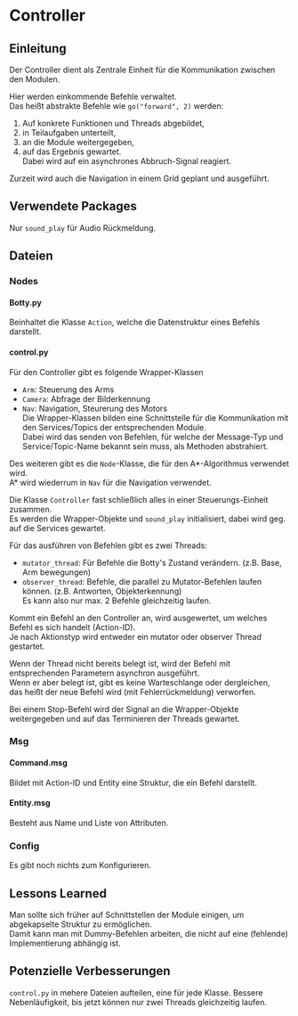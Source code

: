 # Controller
## Einleitung
Der Controller dient als Zentrale Einheit für die Kommunikation zwischen den Modulen.  

Hier werden einkommende Befehle verwaltet.  
Das heißt abstrakte Befehle wie `go("forward", 2)` werden:  
1. Auf konkrete Funktionen und Threads abgebildet,  
2. in Teilaufgaben unterteilt,  
3. an die Module weitergegeben,  
4. auf das Ergebnis gewartet.  
Dabei wird auf ein asynchrones Abbruch-Signal reagiert.   

Zurzeit wird auch die Navigation in einem Grid geplant und ausgeführt.  

## Verwendete Packages
Nur `sound_play` für Audio Rückmeldung.  

## Dateien
### Nodes
#### Botty.py
Beinhaltet die Klasse `Action`, welche die Datenstruktur eines Befehls darstellt.  

#### control.py
Für den Controller gibt es folgende Wrapper-Klassen  
- `Arm`: Steuerung des Arms  
- `Camera`: Abfrage der Bilderkennung  
- `Nav`: Navigation, Steurerung des Motors  
Die Wrapper-Klassen bilden eine Schnittstelle für die Kommunikation mit den Services/Topics der entsprechenden Module.  
Dabei wird das senden von Befehlen, für welche der Message-Typ und Service/Topic-Name bekannt sein muss, als Methoden abstrahiert.  

Des weiteren gibt es die `Node`-Klasse, die für den A*-Algorithmus verwendet wird.   
A* wird wiederrum in `Nav` für die Navigation verwendet.    

Die Klasse `Controller` fast schließlich alles in einer Steuerungs-Einheit zusammen.  
Es werden die Wrapper-Objekte und `sound_play` initialisiert, dabei wird geg. auf die Services gewartet.  

Für das ausführen von Befehlen gibt es zwei Threads:  
- `mutator_thread`: Für Befehle die Botty's Zustand verändern. (z.B. Base, Arm bewegungen)  
- `observer_thread`: Befehle, die parallel zu Mutator-Befehlen laufen können. (z.B. Antworten, Objekterkennung)  
Es kann also nur max. 2 Befehle gleichzeitig laufen.   

Kommt ein Befehl an den Controller an, wird ausgewertet, um welches Befehl es sich handelt (Action-ID).  
Je nach Aktionstyp wird entweder ein mutator oder observer Thread gestartet.  

Wenn der Thread nicht bereits belegt ist, wird der Befehl mit entsprechenden Parametern asynchron ausgeführt.  
Wenn er aber belegt ist, gibt es keine Warteschlange oder dergleichen,   
das heißt der neue Befehl wird (mit Fehlerrückmeldung) verworfen.  

Bei einem Stop-Befehl wird der Signal an die Wrapper-Objekte weitergegeben und auf das Terminieren der Threads gewartet.  

### Msg
#### Command.msg
Bildet mit Action-ID und Entity eine Struktur, die ein Befehl darstellt.  
 
#### Entity.msg
Besteht aus Name und Liste von Attributen.  

### Config
Es gibt noch nichts zum Konfigurieren.  

## Lessons Learned  
Man sollte sich früher auf Schnittstellen der Module einigen, um abgekapselte Struktur zu ermöglichen.  
Damit kann man mit Dummy-Befehlen arbeiten, die nicht auf eine (fehlende) Implementierung abhängig ist.  

## Potenzielle Verbesserungen  
`control.py` in mehere Dateien aufteilen, eine für jede Klasse.
Bessere Nebenläufigkeit, bis jetzt können nur zwei Threads gleichzeitig laufen.
